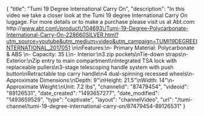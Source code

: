 {
    "title": "Tumi 19 Degree International Carry On",
    "description": "In this video we take a closer look at the Tumi 19 degree International Carry On luggage.  For more details or to make a purchase please visit us at Abt.com: http:\/\/www.abt.com\/product\/104693\/Tumi-19-Degree-Polycarbonate-International-Carry-On-228660SILVER.html?utm_source=youtube&utm_medium=video&utm_campaign=TUMI19DEGREEINTERNATIONAL_2017051 \n\nFeatures:\n- Primary Material: Polycarbonate & ABS \n- Capacity: 35 L\n- Interior:\n3 zip pockets\nTie-down straps\n- Exterior:\nZip entry to main compartment\nIntegrated TSA lock with replaceable pullers\n3-stage telescoping handle system with push button\nRetractable top carry handle\n4 dual-spinning recessed wheels\n- Approximate Dimensions:\nDepth: 9\"\nHeight: 21.5\"\nWidth: 14\"\n- Approximate Weight:\nUnit: 7.2 lbs",
    "channelid": "87479454",
    "videoid": "89126531",
    "date_created": "1493657277",
    "date_modified": "1493659529",
    "type": "captivate",
    "layout": "channelVideo",
    "url": "\/tumi-channel\/tumi-19-degree-international-carry-on\/87479454-89126531"
}